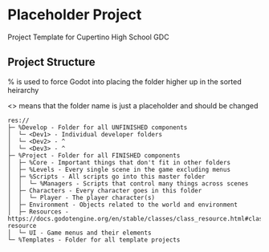 # Placeholder Project

Project Template for Cupertino High School GDC

## Project Structure

% is used to force Godot into placing the folder higher up in the sorted heirarchy

<> means that the folder name is just a placeholder and should be changed

```
res://
├─ %Develop - Folder for all UNFINISHED components
│  └─ <Dev1> - Individual developer folders
│  └─ <Dev2> - ^
│  └─ <Dev3> - ^
├─ %Project - Folder for all FINISHED components
│  ├─ %Core - Important things that don't fit in other folders
│  ├─ %Levels - Every single scene in the game excluding menus
│  ├─ %Scripts - All scripts go into this master folder
│  │  └─ %Managers - Scripts that control many things across scenes
│  ├─ Characters - Every character goes in this folder
│  │  └─ Player - The player character(s)
│  ├─ Environment - Objects related to the world and environment
│  ├─ Resources - https://docs.godotengine.org/en/stable/classes/class_resource.html#class-resource
│  └─ UI - Game menus and their elements
└─ %Templates - Folder for all template projects
```
